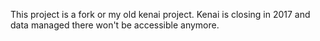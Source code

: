 This project is a fork or my old kenai project. Kenai is closing in 2017 and data managed there won't be accessible anymore.
